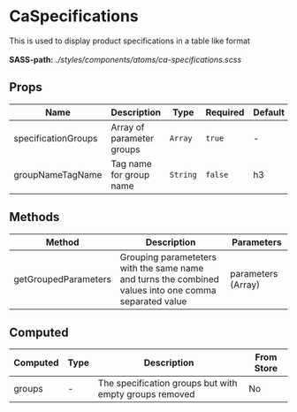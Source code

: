 # CaSpecifications

This is used to display product specifications in a table like format<br><br> **SASS-path:** _./styles/components/atoms/ca-specifications.scss_

## Props

<!-- @vuese:CaSpecifications:props:start -->
|Name|Description|Type|Required|Default|
|---|---|---|---|---|
|specificationGroups|Array of parameter groups|`Array`|`true`|-|
|groupNameTagName|Tag name for group name|`String`|`false`|h3|

<!-- @vuese:CaSpecifications:props:end -->


## Methods

<!-- @vuese:CaSpecifications:methods:start -->
|Method|Description|Parameters|
|---|---|---|
|getGroupedParameters|Grouping parameteters with the same name and turns the combined values into one comma separated value|parameters (Array)|

<!-- @vuese:CaSpecifications:methods:end -->


## Computed

<!-- @vuese:CaSpecifications:computed:start -->
|Computed|Type|Description|From Store|
|---|---|---|---|
|groups|-|The specification groups but with empty groups removed|No|

<!-- @vuese:CaSpecifications:computed:end -->


